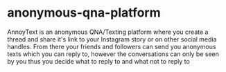 # anonymous-qna-platform
AnnoyText is an anonymous QNA/Texting platform where you create a thread and share it's link to your Instagram story or on other social media handles. From there your friends and followers can send you anonymous texts which you can reply to, however the conversations can only be seen by you thus you decide what to reply to and what not to reply to 
